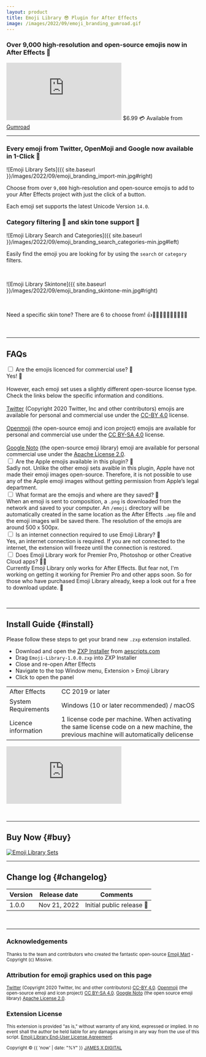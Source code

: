 ```yaml
---
layout: product
title: Emoji Library 😎 Plugin for After Effects
image: /images/2022/09/emoji_branding_gumroad.gif
---
```


### Over 9,000 high-resolution and open-source emojis now in After Effects 🎉

<iframe loading="lazy" src='https://www.youtube.com/embed/QONs52lUL1U?autoplay=0&loop=1' frameborder='0' allowfullscreen></iframe>

<span class="price-tag price-tag--two-lines">
  <span class="price-tag__main">$6.99</span>
  <span>💳 Available from <a href="https://jamesxdigital.gumroad.com/l/emojilibrary">Gumroad</a></span>
</span>

---

### Every emoji from Twitter, OpenMoji and Google now available in 1-Click 👏

![Emoji Library Sets]({{ site.baseurl }}/images/2022/09/emoji_branding_import-min.jpg#right)

Choose from over `9,000` high-resolution and open-source emojis to add to your After Effects project with just the click of a button.

Each emoji set supports the latest Unicode Version `14.0`.

<div class="entry-content"><span class="clear"></span></div>

### Category filtering 🔎 and skin tone support 👬

![Emoji Library Search and Categories]({{ site.baseurl }}/images/2022/09/emoji_branding_search_categories-min.jpg#left)

Easily find the emoji you are looking for by using the `search` or `category` filters.

<br/>

![Emoji Library Skintone]({{ site.baseurl }}/images/2022/09/emoji_branding_skintone-min.jpg#right)

<span class="clear"></span>

<br/>

Need a specific skin tone? There are 6 to choose from! 👍👍🏻👍🏼👍🏽👍🏾👍🏿

<div class="entry-content"><span class="clear"></span></div>

<br/>

---

<!-- ## Trial Version

![Emoji Library Search and Categories]({{ site.baseurl }}/images/2022/09/emoji_branding_trial-min.jpg#left)
You can only access the `Twitter` emoji set with the `trial` version of Emoji Library. You will need to <a href="#buy">purchase a licence to the full version</a> to get unlimited access to the Apple, Google and Facebook emoji sets.
<span class="clear"></span>
<br/>
<a href="#buy"> Click here to download the trial version ⬇️</a>

<span class="clear"></span>
<br/>

--- -->

## FAQs

<div class="collapse">
  <input id="collapse1" type="checkbox" class="collapse-input" />
  <label for="collapse1" class="collapse-head">Are the emojis licenced for commercial use? 🪪</label>
  <div class="collapse-content">
    <div>
    Yes! 🎉
    <br />
    <br />
    However, each emoji set uses a slightly different open-source license type. Check the links below the specific information and conditions.
    <br />
    <br />
    <a href="https://twemoji.twitter.com/" target="_blank">Twitter</a> (Copyright 2020 Twitter, Inc and other contributors) emojis are available for personal and commercial use under the <a href="https://creativecommons.org/licenses/by/4.0/" target="_blank"> CC-BY 4.0</a> license.
    <br />
    <br />
    <a href="https://openmoji.org/" target="_blank">Openmoji</a> (the open-source emoji and icon project) emojis are available for personal and commercial use under the <a href="https://creativecommons.org/licenses/by-sa/4.0/" target="_blank"> CC BY-SA 4.0</a> license.
    <br />
    <br />
    <a href="https://fonts.google.com/noto/specimen/Noto+Color+Emoji" target="_blank">Google Noto</a> (the open-source emoji library) emoji are available for personal commercial use under the <a href="https://github.com/googlefonts/noto-emoji/blob/main/LICENSE" target="_blank" >Apache License 2.0</a>.
</div>

  </div>
</div>

<div class="collapse">
  <input id="collapse2" type="checkbox" class="collapse-input" />
  <label for="collapse2" class="collapse-head">Are the Apple emojis available in this plugin? 🍏</label>
  <div class="collapse-content">
    <div>
      Sadly not. Unlike the other emoji sets avaible in this plugin, Apple have not made their emoji images open-source. Therefore, it is not possible to use any of the Apple emoji images without getting permission from Apple’s legal department. 
    </div>
  </div>
</div>

<div class="collapse">
  <input id="collapse3" type="checkbox" class="collapse-input" />
  <label for="collapse3" class="collapse-head">What format are the emojis and where are they saved? 💾</label>
  <div class="collapse-content">
    <div>
      When an emoji is sent to composition, a <code class=" highlighter-rouge language-plaintext">.png</code> is downloaded from the network and saved to your computer. An <code class=" highlighter-rouge language-plaintext">/emoji</code> directory will be automatically created in the same location as the After Effects <code class=" highlighter-rouge language-plaintext">.aep</code> file and the emoji images will be saved there. The resolution of the emojis are around 500 x 500px.
    </div>
  </div>
</div>

<div class="collapse">
  <input id="collapse4" type="checkbox" class="collapse-input" />
  <label for="collapse4" class="collapse-head">Is an internet connection required to use Emoji Library? 📶</label>
  <div class="collapse-content">
    <div>
      Yes, an internet connection is required. If you are not connected to the internet, the extension will freeze until the connection is restored.
    </div>
  </div>
</div>

<div class="collapse">
  <input id="collapse5" type="checkbox" class="collapse-input" />
  <label for="collapse5" class="collapse-head">Does Emoji Library work for Premier Pro, Photoshop or other Creative Cloud apps? 👨‍💻</label>
  <div class="collapse-content">
    <div>
      Currently Emoji Library only works for After Effects. But fear not, I'm working on getting it working for Premier Pro and other apps soon. So for those who have purchased Emoji Library already, keep a look out for a free to download update. 👀
    </div>
  </div>
</div>

<span class="clear"></span>
<br/>

---

## Install Guide {#install}

Please follow these steps to get your brand new `.zxp` extension installed.

- Download and open the <a href="https://aescripts.com/learn/zxp-installer/" target="_blank">ZXP Installer</a> from <a href="https://aescripts.com" target="_blank">aescripts.com</a>
- Drag `Emoji-Library-1.0.0.zxp` into ZXP Installer
- Close and re-open After Effects
- Navigate to the top Window menu, Extension > Emoji Library
- Click to open the panel

<table>
 <tbody>
  <tr>
   <td>After Effects</td>
   <td>CC 2019 or later</td>
  </tr>
  <tr>
   <td>System Requirements</td>
   <td>Windows (10 or later recommended) / macOS</td>
  </tr>
  <tr>
   <td>Licence information</td>
   <td>1 license code per machine. When activating the same license code on a new machine, the previous machine will automatically delicense</td>
  </tr>
 </tbody>
</table>

<iframe loading="lazy" src='https://www.youtube.com/embed/l1G1TZP5z8c?autoplay=0&loop=1' frameborder='0' allowfullscreen></iframe>

<span class="clear"></span>
<br/>

---

## Buy Now {#buy}

<script src="https://gumroad.com/js/gumroad-embed.js"></script>
<div id="iframe-wrapper">
<div class="gumroad-product-embed">
<a href="https://jamesxdigital.gumroad.com/l/emojilibrary"><img src="{{ site.baseurl }}/images/2022/09/emoji_branding_sets_2-min.jpg" alt="Emoji Library Sets"></a></div>
</div>

---

## Change log {#changelog}

<table>
 <tbody>
 <thead>
    <th>Version</th>
    <th>Release date</th>
    <th>Comments</th>
  </thead>
  <tr>
    <td>1.0.0</td>
    <td>Nov 21, 2022</td>
    <td>Initial public release 🎉</td>
  </tr>
 </tbody>
</table>

<span class="clear"></span>
<br/>

---

### Acknowledgements

<small>Thanks to the team and contributors who created the fantastic open-source <a href="https://github.com/missive/emoji-mart" target="_blank">Emoji Mart</a> - Copyright (c) Missive.</small>

### Attribution for emoji graphics used on this page

<small>
<a href="https://twemoji.twitter.com/" target="_blank">Twitter</a> (Copyright 2020 Twitter, Inc and other contributors) <a href="https://creativecommons.org/licenses/by/4.0/" target="_blank"> CC-BY 4.0</a>.
<a href="https://openmoji.org/" target="_blank">Openmoji</a> (the open-source emoji and icon project) <a href="https://creativecommons.org/licenses/by-sa/4.0/" target="_blank"> CC BY-SA 4.0</a>.
<a href="https://github.com/googlefonts/noto-emoji" target="_blank">Google Noto</a> (the open source emoji library) <a href="https://github.com/googlefonts/noto-emoji/blob/main/LICENSE" target="_blank" >Apache License 2.0</a>.
</small>

### Extension License

<small>This extension is provided "as is," without warranty of any kind, expressed or implied. In no event shall the author be held liable for any damages arising in any way from the use of this script.
<a href="/emojilibrary/eula" target="_blank">Emoji Library End-User License Agreement</a>.
</small>


<small>Copyright © {{ 'now' | date: "%Y" }} [JAMES X DIGITAL](https://jamesxdigital.com)</small>
